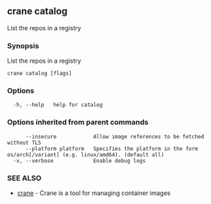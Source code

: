 ## crane catalog

List the repos in a registry

### Synopsis

List the repos in a registry

```
crane catalog [flags]
```

### Options

```
  -h, --help   help for catalog
```

### Options inherited from parent commands

```
      --insecure            Allow image references to be fetched without TLS
      --platform platform   Specifies the platform in the form os/arch[/variant] (e.g. linux/amd64). (default all)
  -v, --verbose             Enable debug logs
```

### SEE ALSO

* [crane](crane.md)	 - Crane is a tool for managing container images

